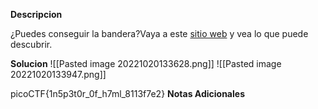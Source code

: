 **Descripcion**

¿Puedes conseguir la bandera?Vaya a este [sitio web](http://saturn.picoctf.net:49386/) y vea lo que puede descubrir.

**Solucion**
![[Pasted image 20221020133628.png]]
![[Pasted image 20221020133947.png]]

picoCTF{1n5p3t0r_0f_h7ml_8113f7e2}
**Notas Adicionales**
